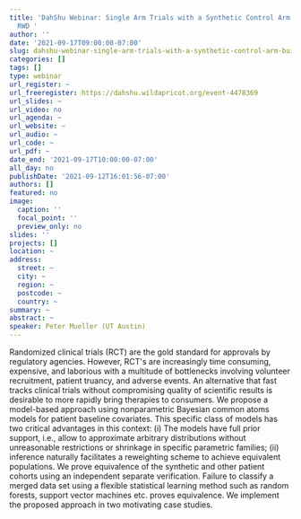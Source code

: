 ```yaml
---
title: 'DahShu Webinar: Single Arm Trials with a Synthetic Control Arm Built from
  RWD '
author: ''
date: '2021-09-17T09:00:00-07:00'
slug: dahshu-webinar-single-arm-trials-with-a-synthetic-control-arm-built-from-rwd
categories: []
tags: []
type: webinar
url_register: ~
url_freeregister: https://dahshu.wildapricot.org/event-4478369
url_slides: ~
url_video: no
url_agenda: ~
url_website: ~
url_audio: ~
url_code: ~
url_pdf: ~
date_end: '2021-09-17T10:00:00-07:00'
all_day: no
publishDate: '2021-09-12T16:01:56-07:00'
authors: []
featured: no
image:
  caption: ''
  focal_point: ''
  preview_only: no
slides: ''
projects: []
location: ~
address:
  street: ~
  city: ~
  region: ~
  postcode: ~
  country: ~
summary: ~
abstract: ~
speaker: Peter Mueller (UT Austin)
---
```

<!--more-->
Randomized clinical trials (RCT) are the gold standard for approvals by regulatory agencies. However, RCT's are increasingly time consuming, expensive, and laborious with a multitude of bottlenecks involving volunteer recruitment, patient truancy, and adverse events. An alternative that fast tracks clinical trials without compromising quality of scientific results is desirable to more rapidly bring therapies to consumers. We propose a model-based approach using nonparametric Bayesian common atoms models for patient baseline covariates. This specific class of models has two critical advantages in this context: (i) The models have full prior support, i.e., allow to approximate arbitrary distributions without unreasonable restrictions or shrinkage in specific parametric families; (ii) inference naturally facilitates a reweighting scheme to achieve equivalent populations. We prove equivalence of the synthetic and other patient cohorts using an independent separate verification. Failure to classify a merged data set using a flexible statistical learning method such as random forests, support vector machines etc. proves equivalence. We implement the proposed approach in two motivating case studies.